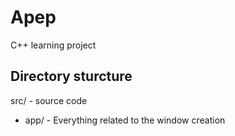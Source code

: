 # Apep

C++ learning project

## Directory sturcture

src/ - source code
  - app/ - Everything related to the window creation